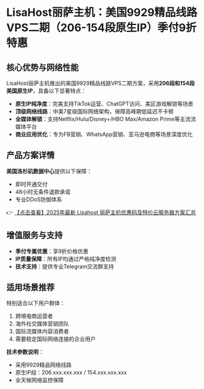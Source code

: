 # LisaHost丽萨主机：美国9929精品线路VPS二期（206-154段原生IP）季付9折特惠

## 核心优势与网络性能

LisaHost丽萨主机推出的美国9929精品线路VPS二期方案，采用**206段和154段美国原生IP**，具备以下显著特点：

- **原生IP纯净度**：完美支持TikTok运营、ChatGPT访问、美区游戏解锁等场景
- **顶级网络线路**：中美7星级国际网络架构，保障高峰期低延迟不卡顿
- **全媒体解锁**：支持Netflix/Hulu/Disney+/HBO Max/Amazon Prime等主流流媒体平台
- **商业应用优化**：专为FB营销、WhatsApp营销、亚马逊电商等场景深度优化

## 产品方案详情

**美国洛杉矶数据中心**提供以下保障：
- 即时开通交付
- 48小时无条件退款承诺
- 专业DDoS防御体系

👉 [【点击查看】2025年最新 Lisahost 丽萨主机优惠码及特价云服务器方案汇总](https://bit.ly/lisazhuji)

## 增值服务与支持

- **季付专属优惠**：享9折价格优惠
- **IP质量保障**：所有IP均通过严格纯净度检测
- **技术支持**：提供专业Telegram交流群支持

## 适用场景推荐

特别适合以下用户群体：
1. 跨境电商运营者
2. 海外社交媒体营销团队
3. 国际流媒体内容消费者
4. 需要稳定国际网络连接的企业用户

**技术参数说明**：
- 采用9929精品网络线路
- 原生IP段：206.xxx.xxx.xxx / 154.xxx.xxx.xxx
- 全天候网络监控保障